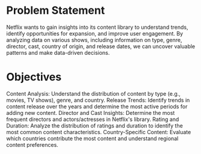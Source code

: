 # Problem Statement
Netflix wants to gain insights into its content library to understand trends, identify opportunities for expansion, and improve user engagement. By analyzing data on various shows, including information on type, genre, director, cast, country of origin, and release dates, we can uncover valuable patterns and make data-driven decisions.
# Objectives
Content Analysis: Understand the distribution of content by type (e.g., movies, TV shows), genre, and country.
Release Trends: Identify trends in content release over the years and determine the most active periods for adding new content.
Director and Cast Insights: Determine the most frequent directors and actors/actresses in Netflix's library.
Rating and Duration: Analyze the distribution of ratings and duration to identify the most common content characteristics.
Country-Specific Content: Evaluate which countries contribute the most content and understand regional content preferences.
